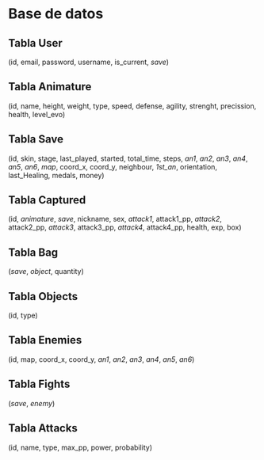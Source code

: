 # Base de datos #

## Tabla User ##
(id, email, password, username, is_current, *save*)

## Tabla Animature ##
(id, name, height, weight, type, speed, defense, agility, strenght, precission, health, level_evo)

## Tabla Save ##
(id, skin, stage, last_played, started, total_time, steps, *an1*, *an2*, *an3*, *an4*, *an5*, *an6*, *map*, coord_x, coord_y, neighbour, *1st_an*, orientation, last_Healing, medals, money)

## Tabla Captured ##
(id, *animature*, *save*, nickname, sex, *attack1*, attack1_pp, *attack2*, attack2_pp, *attack3*, attack3_pp, *attack4*, attack4_pp, health, exp, box)

## Tabla Bag ##
(*save*, *object*, quantity)

## Tabla Objects ##
(id, type)

## Tabla Enemies ##
(id, map, coord_x, coord_y, *an1*, *an2*, *an3*, *an4*, *an5*, *an6*)

## Tabla Fights ##
(*save*, *enemy*)

## Tabla Attacks ##
(id, name, type, max_pp, power, probability)